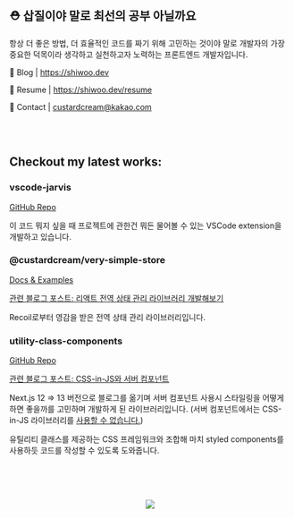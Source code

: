 ## ⛑️ 삽질이야 말로 최선의 공부 아닐까요

항상 더 좋은 방법, 더 효율적인 코드를 짜기 위해 고민하는 것이야 말로 개발자의 가장 중요한 덕목이라 생각하고 실천하고자 노력하는 프론트엔드 개발자입니다.

🔗 Blog | https://shiwoo.dev

🔗 Resume | https://shiwoo.dev/resume

📧 Contact | custardcream@kakao.com

<br />
<br />

## Checkout my latest works:

### vscode-jarvis

[GitHub Repo](https://github.com/custardcream98/vscode-jarvis)

이 코드 뭐지 싶을 때 프로젝트에 관한건 뭐든 물어볼 수 있는 VSCode extension을 개발하고 있습니다.

### @custardcream/very-simple-store

[Docs & Examples](https://library.shiwoo.dev)

[관련 블로그 포스트: 리액트 전역 상태 관리 라이브러리 개발해보기](https://shiwoo.dev/posts/global-state-management)

Recoil로부터 영감을 받은 전역 상태 관리 라이브러리입니다.

### utility-class-components

[GitHub Repo](https://github.com/custardcream98/utility-class-components)

[관련 블로그 포스트: CSS-in-JS와 서버 컴포넌트](https://shiwoo.dev/posts/next-13-and-css-in-js)

Next.js 12 => 13 버전으로 블로그를 옮기며 서버 컴포넌트 사용시 스타일링을 어떻게 하면 좋을까를 고민하며 개발하게 된 라이브러리입니다. (서버 컴포넌트에서는 CSS-in-JS 라이브러리를 [사용할 수 없습니다.](https://nextjs.org/docs/app/building-your-application/styling/css-in-js))

유틸리티 클래스를 제공하는 CSS 프레임워크와 조합해 마치 styled components를 사용하듯 코드를 작성할 수 있도록 도와줍니다.

<br />
<br />
<br />
<p align='center'>
 <img src='https://github-readme-stats.vercel.app/api?username=custardcream98&show_icons=true&theme=transparent&include_all_commits=true'/>
<!--  <img src='https://github-readme-stats.vercel.app/api/wakatime?username=custardcream98&layout=compact'/> -->
</p>

<!-- ## ✍️ 지금은 이런 것들을 공부하고 있어요

![Java](https://img.shields.io/badge/java-%23ED8B00.svg?style=flat-square&logo=java&logoColor=white)
![Spring](https://img.shields.io/badge/spring-%236DB33F.svg?style=flat-square&logo=spring&logoColor=white)
![Kotlin](https://img.shields.io/badge/kotlin-%230095D5.svg?style=flat-square&logo=kotlin&logoColor=white)
![Firebase](https://img.shields.io/badge/Firebase-039BE5?style=flat-square&logo=Firebase&logoColor=white)
![AWS](https://img.shields.io/badge/AWS-%23FF9900.svg?style=flat-square&logo=amazon-aws&logoColor=white) -->

<!-- + 코딩테스트, CS공부 -->

<!-- # 📖 지금은 이런 프로젝트를 개발하고 있어요!

* [**custard-ui - React Component Library**](https://github.com/custardcream98/custard-ui)
  *1인, `TypeScript`, `React.js`, `Rollup`, `emotion`, `Storybook`*
* [**DevPort - 이력서 기반 면접 질문 예상 서비스**](https://github.com/custardcream98/DevPort)
  *1인, `TypeScript`, `Next.js`, `emotion`*

# 🧑‍💻 저는 이런 일을 했어요!

## 스냅 사진사 SNS, Snappy
*4인, `JavaScript`, `React`, `styled-components`, `eslint`*

[서비스 링크](https://devone-snappy.vercel.app/)
[발표 자료 링크](https://www.icloud.com/keynote/010JUfnE6aCei9AuFDNTjTmvw)
[Github Repo](https://github.com/likelion-devone/snappy)

스냅 사진사와 일반 사용자를 매칭하는 SNS 서비스입니다. FE 4인이 모여 개발한 프로젝트로, 감사하게도 제가 팀장을 맡아 프로젝트를 진행했습니다.

서버와의 비동기 통신시 반복되는 복잡한 패턴을 공통 훅으로 분리한 `useAPI` 커스텀 훅이나, 유연한 컴포넌트 설계 및 props-drilling을 줄이기 위해 사용한 컴파운드 컴포넌트 패턴 등 React 프로젝트의 설계 측면에서 여러모로 고민하는 시간을 가졌습니다. 컴포넌트의 UI와 로직을 분리하는 일이 얼마나 큰 효율성을 가져오는지를 느낄 수 있었고, JSDoc이 자동완성이라는 장점을 가져옴과 동시에 타 팀원에게 내가 작성한 코드를 이해하고 사용하는 데 큰 도움이 될 수 있다는걸 몸소 체험했습니다. (그래서 타입스크립트가 더 좋아졌습니다)

더불어 팀 프로젝트를 리드하는 경험은 제 Soft Skill을 향상시키는 데에도 큰 도움이 되었으며, 마지막 동료평가때 감사하게도 높은 점수를 받을 수 있었습니다.

## 코드를 나누는 공간: Share it!
*1인, `TypeScript`, `React`, `styled-components`, `React Helmet`, `Firebase`, `Express.js`*

[커뮤니티 링크](https://share-it-rust.vercel.app/)

[Github Repo](https://github.com/custardcream98/share-it)

'코드를 자유롭게 나누고 피드백을 주고받는 공간이 있었으면 좋겠다'는 생각으로 개발을 시작한 작은 커뮤니티입니다. `Firebase`를 통해 얻은 Auth를 철저히 확인하는 라우팅 및 커스텀 훅을 설계한 부분이 재밌었습니다. 백엔드 사이드에서도 `Firebase`와 `Express.js`를 활용해 사용자가 댓글을 남길 때 프론트로부터 받은 Auth Token을 검증 후 통과한다면 글 작성자에게 댓글 알람 메일을 보내는 엔드포인트를 하나 개발하기도 했습니다.

이후 단순히 개발에서 그치지 않고 웹의 성능을 향상시키고자 Lazy Loading, 서브셋 폰트 사용 등의 방법을 사용해 Lighthouse 기준 성능 점수를 77점에서 91점으로 끌어올렸습니다.([자세한 과정 포스팅](https://custardcream.vercel.app/posts/%EA%B0%9C%EC%9D%B8%20%ED%94%84%EB%A1%9C%EC%A0%9D%ED%8A%B8%20Share%20it!%EC%9D%98%20%EC%84%B1%EB%8A%A5%20%EC%B5%9C%EC%A0%81%ED%99%94%ED%95%98%EA%B8%B0#%EA%B2%B0%EB%A1%A0)) `React Helmet`도 적극적으로 사용해 SEO 또한 놓치지 않고자 했습니다.  

## 착한 이륜차 운전자 평가 모델 개발 연구용 설문 웹사이트 개발
*1인, 연구실 연구과제, `TypeScript`, `Next.js`, `recoil`, `Tailwind CSS`*

[배포된 설문지](https://goodrider-interview-web.vercel.app/)

[Github Repo](https://github.com/custardcream98/goodrider-interview-web)

단순한 설문지가 아니라, 사용자가 `<input type="range"/>`를 움직일 때마다 AHP 방법론에 의거해 사용자의 응답이 일관성을 띄고 있는지 여부를 검증, 일관성에 방해가 되는 문제를 하이라이트하고 올바른 방향으로 수정하도록 하는 아주 복잡한 로직이 들어간 설문지입니다. 기본이 되는 코드는 파이썬으로 개발됐는데, 슬라이더를 움직이는 순간 실시간으로 검증이 필요했기에 클라이언트 사이드에서 계산을 구현하기 위해 TS로 마이그레이션 해왔고, 그 과정에서 [일부 로직을 수정하거나 리팩토링](https://custardcream.vercel.app/posts/%EB%B3%B5%EC%9E%A1%ED%95%98%EA%B2%8C%20%EA%B5%AC%EC%84%B1%EB%90%9C%20if%EB%AC%B8%20%EB%A6%AC%ED%8C%A9%ED%86%A0%EB%A7%81%ED%95%98%EA%B8%B0)까지 했습니다.

이 외에 사용자가 모든 페이지의 설문에 대해 응답을 마쳤는지를 확인하기 위해 `recoil`로 전역 상태 관리를 어떻게 해야 효율적일지, 혹은 사용자가 응답 도중 나갔다가 다시 돌아올 경우 로드를 위해 로컬 스토리지에 데이터를 어떻게 저장하고 이를 전역 상태와 어떻게 동기화할지를 중점으로 신경써 개발했습니다.

다소 어려운 로직이 들어가는 설문지를 혼자 개발하는 과정이 쉽지는 않았지만 워낙 특별한 모양의 웹 설문지를 개발한 덕에 특허출원을 진행하고 있어 제 자랑스런 프로젝트중 하나에요! 

## 개발 블로그 **하나부터 열까지 직접** 개발
*1인, `TypeScript`, `Next.js`, `Express.js`, `styled-components`*

[블로그](https://custardcream.vercel.app/)

[Github Repo](https://github.com/custardcream98/blog-from-beginning-to-end)

저만의 개발 블로그는 제 개성을 나타내는 도구 중 하나라고 생각해요. 그런 의미에서 흔한 `jekyll`로 생성된 테마의 블로그를 운영하고 싶지 않았고, 직접 블로그를 하나 하나 개발하기로 했어요.

`Next.js` 프레임워크를 사용해 개발 중이고, Vercel로 deploy 됐어요. 블로그에 간단하게 댓글 하나 남길 때에도 로그인을 하게 만들고 싶지 않아 `Firebase`를 이용해 댓글 기능을 직접 구현했어요. 댓글이 달리면 제 메일로 알람도 오게(`nodemailer`) 만들었고, Open Graph Image / Thumbnail을 자동 생성하는 간단한 Express 서버도 개발해 사용중입니다.

최근에는 블로그 내에서 포스트 검색 기능을 개발하기도 했습니다. ([개발 기록 1](https://custardcream.vercel.app/posts/%EB%B8%94%EB%A1%9C%EA%B7%B8%EC%97%90%20%EA%B2%80%EC%83%89%20%EA%B8%B0%EB%8A%A5%EC%9D%84%20%EA%B5%AC%ED%98%84%ED%95%B4%EB%B3%B4%EC%9E%90%201), [개발 기록 2](https://custardcream.vercel.app/posts/%EB%B8%94%EB%A1%9C%EA%B7%B8%EC%97%90%20%EA%B2%80%EC%83%89%20%EA%B8%B0%EB%8A%A5%EC%9D%84%20%EA%B5%AC%ED%98%84%ED%95%B4%EB%B3%B4%EC%9E%90%202)) Debouncing / Throttling 기법을 비교해보고 Debouncing 기법을 활용, API Call을 최소화했습니다.

## 금연 타이머 Smoquit #노담이면_좋겠어
*1인, `React`, `Redux Toolkit`, `Firebase`*

[사용해보기](https://custardcream98.github.io/smoquit/)

[Github Repo](https://github.com/custardcream98/smoquit)

`React.js`, `React-Redux`, `React-Bootstrap`, `Firebase` 등의 스택을 사용해 개발한 금연 타이머입니다. 평소에 금연을 도전하지만 계속해서 실패했던 이유가 금연에 대한 동기 부여가 부족했기 때문이라고 생각했고, 금연을 시작하면 실시간으로 지금까지 지킨 금연이 내게 얼마나 큰 이익을 줬는지 보여주는 Web App을 만들어야겠다 생각했습니다.

로그인, 도전 내역 조회(최신순, 기록순), 프로필 수정, 리더보드 등의 기능을 구현했습니다.

Github Pages로 앱을 Deploy하며 '왜 `HashRouter`로 배포하지 않으면 안되는걸까?' 라는 물음을 해결하며 Web Server가 정적인 웹사이트만을 제공하는 경우 SPA의 Routing을 어떻게 하면 좋을지에 대해 연구했고, Hashed Route(Fragment)가 아닌 `BrowserRouter`를 이용해 정상적인 path를 가진 React App을 배포할 수 있었습니다.

## 경로 기반 일정 스케줄링 크로스플랫폼 어플리케이션 개발
*2인, 풀스택으로 참여, `Flutter`, `Django`, `PostgreSQL`*

[졸업작품 설명 보러가기](https://uos-urbanscience.org/archives/uos_portfolio/%eb%8f%99%ec%84%a0%ec%9d%84-%ea%b3%a0%eb%a0%a4%ed%95%9c-all-in-one-%ec%9d%bc%ec%a0%95-%ec%8a%a4%ec%bc%80%ec%a4%84%eb%a7%81-%ec%84%9c%eb%b9%84%ec%8a%a4)

[Github Repo](https://github.com/Dayplan-it/Dayplan.it)

`Flutter`와 `Django`, `PostgreSQL`을 이용해 크로스플랫폼 어플리케이션을 개발했습니다. 개발 전반에 걸쳐서 풀스택 개발자로서 참여했으며, Github를 이용한 Git-flow 기반의 협업을 경험했고, Spatial Database 설계 및 구축, AWS를 이용한 서버 Deploy등을 해봤습니다.

특히, '일정'이라는 복잡한 데이터를 어떻게 하면 효율적으로 Database에 저장할 수 있을지, Server와 Front-End에서 각각 데이터를 어떻게 Serialize, Deserialize 할 수 있을지, 또 이를 위해 각 객체를 어떻게 설계해야 할지 등을 유기적으로 고민하는 과정을 거치며 크게 성장했어요.

단 둘뿐인 팀에서 3 ~ 4개월 만에 서비스가 가능한 수준의 어플리케이션을 개발하는 과정이 쉽지는 않았지만, **도시과학대학장 상 수상**이라는 좋은 결과를 얻었어요! 개발자가 되기로 마음먹은 계기가 된 정말 고마운 프로젝트였어요.

## 디스코드, 카카오톡 챗봇
*1인, `Node.js`*

[챗봇 기능 구경가기](https://blog.naver.com/sg05098/222596637921)

21.08부터 개발을 시작한 챗봇이에요. `Node.js`를 이용해 개발했는데, 처음에는 재미로 시작했던게 하나 둘 기능을 붙여나가다보니 지금은 20~30개의 기능을 가진 챗봇이 됐어요.

특히, 암호화폐, NFT 관련 기능이 아주 강력해요. 그래서인지 지금은 무려 약 500여명의 사용자가 있는 봇입니다.

> 재미로 시작했던 프로젝트라 기능을 덕지덕지 붙이다보니 코드가 금새 더러워졌어요. 그래도 잘 돌아가니 크게 고칠 필요성을 못느끼고 있다가, 버그가 발생해 고치려고 달려드니 너무 복합한 구조 때문에 엄청 애를 먹은 일이 있었어요. 그 후 객체지향 프로그래밍, 소프트웨어 아키텍처의 중요성을 깨닫고, 열심히 고쳐나가고 있어요! (물론 서비스에는 지장이 없어요)

## 인천시 생활폐기물 발생량 분석 및 예측 모델 개발
*6인, 연구실 연구과제, `GIS`, `Python`, `C# (ASP.NET)`*

서울시립대학교 공간데이터베이스 연구실 학부생 연구원으로 활동하며 진행한 프로젝트입니다.

분석용 데이터 관리를 위한 Spatial Database 설계와, 데이터 정제 및 약 200GB정도의 데이터가 담기는 데이터베이스 구축을 맡았고, GIS, Python 등을 이용해 데이터를 여러 각도에서 분석하고, 시각화 하는 일도 했습니다.

분석을 하며 가장 힘들었던건 정제되지 않은 데이터를 체계적으로 정리하는 과정이였어요. 전혀 체계가 잡혀있지 않은 체 중구난방으로 생성된 원 데이터들을 보며, 질 좋은 데이터를 만드는 일이 얼마나 중요한건지 배울 수 있었습니다. -->

<!-- [![Hits](https://hits.seeyoufarm.com/api/count/incr/badge.svg?url=https%3A%2F%2Fgithub.com%2Fcustardcream98&count_bg=%234C7CFF&title_bg=%23555555&icon=&icon_color=%23E7E7E7&title=hits&edge_flat=false)](https://hits.seeyoufarm.com) -->

<!--
---------------
# 🙌 Welcome! 🙌
## Introduce
- [Univ. Of Seoul](https://www.uos.ac.kr/en/main.do?epTicket=INV) Junior Student ✏️📖
- Majoring [Geoinformatics](https://www.uos.ac.kr/en/academics/colleges/cuscience/geolnformatics/introduction.do) 🧭
- Learning Python, R, C#, GIS, MATLAB, Database(SQL), JavaScript 👨‍💻
- 🔥 Working for [Spatial Databases Lab](http://geodb.uos.ac.kr) 🔬
- Also do 🎨 vector graphic work 👇 sometimes for fun!
<img src ="https://user-images.githubusercontent.com/87423085/130342061-9e17b2da-dce8-4087-8b2c-745e8a94f714.jpg" width="30%" height="30%"/>
<img src ="https://user-images.githubusercontent.com/87423085/130342191-3f8b2ac4-8683-47bf-b51c-30b15fd69e6a.png" width="40%" height="40%">
 
## How to contact me
- E-mail ✉️ : custardcream@kakao.com
- [Github Page](https://custardcream98.github.io/) 😉
--------------
-->
